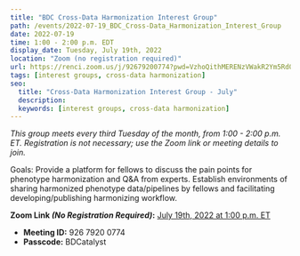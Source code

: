 ```yaml
---
title: "BDC Cross-Data Harmonization Interest Group"
path: /events/2022-07-19_BDC_Cross-Data_Harmonization_Interest_Group
date: 2022-07-19
time: 1:00 - 2:00 p.m. EDT
display_date: Tuesday, July 19th, 2022
location: "Zoom (no registration required)"
url: https://renci.zoom.us/j/92679200774?pwd=VzhoQithMERENzVWakR2Ym5Rd0tydz09
tags: [interest groups, cross-data harmonization]
seo:
  title: "Cross-Data Harmonization Interest Group - July"
  description:
  keywords: [interest groups, cross-data harmonization]
---
```


*This group meets every third Tuesday of the month, from 1:00 - 2:00 p.m. ET. Registration is not necessary; use the Zoom link or meeting details to join.*

Goals: Provide a platform for fellows to discuss the pain points for phenotype harmonization and Q&A from experts. Establish environments of sharing harmonized phenotype data/pipelines by fellows and facilitating developing/publishing harmonizing workflow.

**Zoom Link *(No Registration Required)*:** [July 19th, 2022 at 1:00 p.m. ET](https://renci.zoom.us/j/92679200774?pwd=VzhoQithMERENzVWakR2Ym5Rd0tydz09)
- **Meeting ID:** 926 7920 0774
- **Passcode:** BDCatalyst

